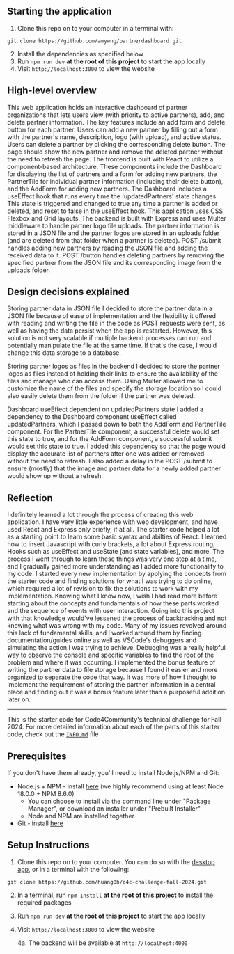 ## Starting the application

1. Clone this repo on to your computer in a terminal with:
```
git clone https://github.com/amywng/partnerdashboard.git 
```
2. Install the dependencies as specified below
3. Run `npm run dev` **at the root of this project** to start the app locally
4. Visit `http://localhost:3000` to view the website

## High-level overview
This web application holds an interactive dashboard of partner organizations that lets users view (with priority to active partners), add, and delete partner information. 
The key features include an add form and delete button for each partner. Users can add a new partner by filling out a form with the partner's name, description, logo (with upload), and active status. Users can delete a partner by clicking the corresponding delete button. The page should show the new partner and remove the deleted partner without the need to refresh the page. 
The frontend is built with React to utilize a component-based architecture. These components include the Dashboard for displaying the list of partners and a form for adding new partners, the PartnerTile for individual partner information (including their delete button), and the AddForm for adding new partners. The Dashboard includes a useEffect hook that runs every time the 'updatedPartners' state changes. This state is triggered and changed to true any time a partner is added or deleted, and reset to false in the useEffect hook. This application uses CSS Flexbox and Grid layouts.
The backend is built with Express and uses Multer middleware to handle partner logo file uploads. The partner information is stored in a JSON file and the partner logos are stored in an uploads folder (and are deleted from that folder when a partner is deleted). POST /submit handles adding new partners by reading the JSON file and adding the received data to it. POST /button handles deleting partners by removing the specified partner from the JSON file and its corresponding image from the uploads folder.

## Design decisions explained
Storing partner data in JSON file
I decided to store the partner data in a JSON file because of ease of implementation and the flexibility it offered with reading and writing the file in the code as POST requests were sent, as well as having the data persist when the app is restarted. However, this solution is not very scalable if multiple backend processes can run and potentially manipulate the file at the same time. If that's the case, I would change this data storage to a database.

Storing partner logos as files in the backend
I decided to store the partner logos as files instead of holding their links to ensure the availability of the files and manage who can access them. Using Multer allowed me to customize the name of the files and specify the storage location so I could also easily delete them from the folder if the partner was deleted.

Dashboard useEffect dependent on updatedPartners state
I added a dependency to the Dashboard component useEffect called updatedPartners, which I passed down to both the AddForm and PartnerTile component. For the PartnerTile component, a successful delete would set this state to true, and for the AddForm component, a successful submit would set this state to true. I added this dependency so that the page would display the accurate list of partners after one was added or removed without the need to refresh. I also added a delay in the POST /submit to ensure (mostly) that the image and partner data for a newly added partner would show up without a refresh.

## Reflection
I definitely learned a lot through the process of creating this web application. I have very little experience with web development, and have used React and Express only briefly, if at all. The starter code helped a lot as a starting point to learn some basic syntax and abilties of React. I learned how to insert Javascript with curly brackets, a lot about Express routing, Hooks such as useEffect and useState (and state variables), and more. 
The process I went through to learn these things was very one step at a time, and I gradually gained more understanding as I added more functionality to my code. I started every new implementation by applying the concepts from the starter code and finding solutions for what I was trying to do online, which required a lot of revision to fix the solutions to work with my implementation. 
Knowing what I know now, I wish I had read more before starting about the concepts and fundamentals of how these parts worked and the sequence of events with user interaction. Going into this project with that knowledge would've lessened the process of backtracking and not knowing what was wrong with my code. 
Many of my issues revolved around this lack of fundamental skills, and I worked around them by finding documentation/guides online as well as VSCode's debuggers and simulating the action I was trying to achieve. Debugging was a really helpful way to observe the console and specific variables to find the root of the problem and where it was occurring. 
I implemented the bonus feature of writing the partner data to file storage because I found it easier and more organized to separate the code that way. It was more of how I thought to implement the requirement of storing the partner information in a central place and finding out it was a bonus feature later than a purposeful addition later on.

___________________________________________________________________________________________________________

This is the starter code for Code4Community's technical challenge for Fall 2024. 
For more detailed information about each of the parts of this starter code, check out the [`INFO.md`](INFO.md) file

## Prerequisites

If you don't have them already, you'll need to install Node.js/NPM and Git:
- Node.js + NPM - install [here](https://nodejs.org/en/download/package-manager) (we highly recommend using at least Node 18.0.0 + NPM 8.6.0)
   - You can choose to install via the command line under "Package Manager", or download an installer under "Prebuilt Installer"
   - Node and NPM are installed together
- Git - install [here](https://git-scm.com/downloads)

## Setup Instructions

1. Clone this repo on to your computer. You can do so with the [desktop app](https://desktop.github.com/), or in a terminal with the following:
```
git clone https://github.com/huang0h/c4c-challenge-fall-2024.git
```
2. In a terminal, run `npm install` **at the root of this project** to install the required packages
3. Run `npm run dev` **at the root of this project** to start the app locally
4. Visit `http://localhost:3000` to view the website
    
    4a. The backend will be available at `http://localhost:4000`